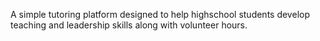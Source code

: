 A simple tutoring platform designed to help highschool students develop teaching and leadership skills along with volunteer hours.
